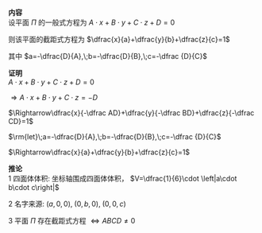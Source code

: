 **内容**  
设平面 $\Pi$ 的一般式方程为 $A\cdot x+B\cdot y+C\cdot z+D=0$  
  
则该平面的截距式方程为 $\dfrac{x}{a}+\dfrac{y}{b}+\dfrac{z}{c}=1$  
  
其中 $a=-\dfrac{D}{A},\;b=-\dfrac{D}{B},\;c=-\dfrac {D}{C}$  
  
**证明**  
$A\cdot x+B\cdot y+C\cdot z+D=0$  
  
$\Rightarrow A\cdot x+B\cdot y+C\cdot z=-D$  
  
$\Rightarrow\dfrac{x}{-\dfrac AD}+\dfrac{y}{-\dfrac BD}+\dfrac{z}{-\dfrac CD}=1$  
  
$\rm{let}\;a=-\dfrac{D}{A},\;b=-\dfrac{D}{B},\;c=-\dfrac {D}{C}$  
  
$\Rightarrow\dfrac{x}{a}+\dfrac{y}{b}+\dfrac{z}{c}=1$  
  
**推论**  
1 四面体体积: 坐标轴围成四面体体积， $V=\dfrac{1}{6}\cdot \left|a\cdot b\cdot c\right|$  
  
2 名字来源: $(a,0, 0),\;(0,b,0),\;(0,0,c)$  
  
3 平面 $\Pi$ 存在截距式方程 $\Leftrightarrow ABCD\neq0$  

